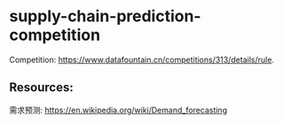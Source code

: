 # supply-chain-prediction-competition

Competition: https://www.datafountain.cn/competitions/313/details/rule.

## Resources:

需求预测: https://en.wikipedia.org/wiki/Demand_forecasting